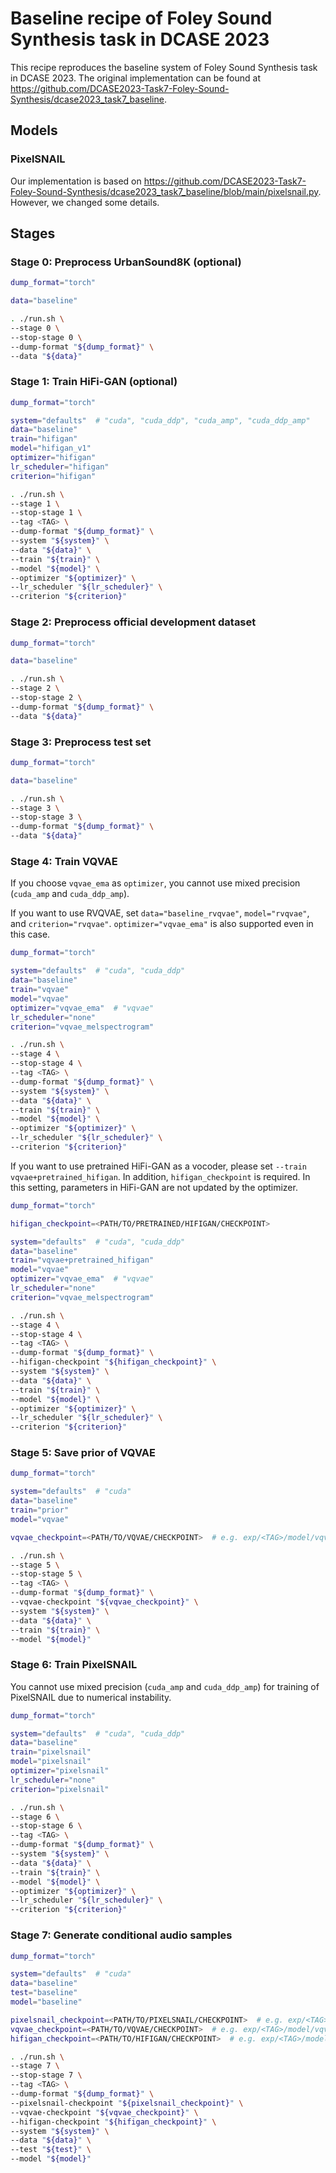 # Baseline recipe of Foley Sound Synthesis task in DCASE 2023

This recipe reproduces the baseline system of Foley Sound Synthesis task in DCASE 2023.
The original implementation can be found at https://github.com/DCASE2023-Task7-Foley-Sound-Synthesis/dcase2023_task7_baseline.

## Models

### PixelSNAIL

Our implementation is based on https://github.com/DCASE2023-Task7-Foley-Sound-Synthesis/dcase2023_task7_baseline/blob/main/pixelsnail.py. However, we changed some details.

## Stages

### Stage 0: Preprocess UrbanSound8K (optional)

```sh
dump_format="torch"

data="baseline"

. ./run.sh \
--stage 0 \
--stop-stage 0 \
--dump-format "${dump_format}" \
--data "${data}"
```

### Stage 1: Train HiFi-GAN (optional)

```sh
dump_format="torch"

system="defaults"  # "cuda", "cuda_ddp", "cuda_amp", "cuda_ddp_amp"
data="baseline"
train="hifigan"
model="hifigan_v1"
optimizer="hifigan"
lr_scheduler="hifigan"
criterion="hifigan"

. ./run.sh \
--stage 1 \
--stop-stage 1 \
--tag <TAG> \
--dump-format "${dump_format}" \
--system "${system}" \
--data "${data}" \
--train "${train}" \
--model "${model}" \
--optimizer "${optimizer}" \
--lr_scheduler "${lr_scheduler}" \
--criterion "${criterion}"
```

### Stage 2: Preprocess official development dataset

```sh
dump_format="torch"

data="baseline"

. ./run.sh \
--stage 2 \
--stop-stage 2 \
--dump-format "${dump_format}" \
--data "${data}"
```

### Stage 3: Preprocess test set

```sh
dump_format="torch"

data="baseline"

. ./run.sh \
--stage 3 \
--stop-stage 3 \
--dump-format "${dump_format}" \
--data "${data}"
```

### Stage 4: Train VQVAE

If you choose `vqvae_ema` as `optimizer`, you cannot use mixed precision (`cuda_amp` and `cuda_ddp_amp`).

If you want to use RVQVAE, set `data="baseline_rvqvae"`,  `model="rvqvae"`, and `criterion="rvqvae"`. `optimizer="vqvae_ema"` is also supported even in this case.

```sh
dump_format="torch"

system="defaults"  # "cuda", "cuda_ddp"
data="baseline"
train="vqvae"
model="vqvae"
optimizer="vqvae_ema"  # "vqvae"
lr_scheduler="none"
criterion="vqvae_melspectrogram"

. ./run.sh \
--stage 4 \
--stop-stage 4 \
--tag <TAG> \
--dump-format "${dump_format}" \
--system "${system}" \
--data "${data}" \
--train "${train}" \
--model "${model}" \
--optimizer "${optimizer}" \
--lr_scheduler "${lr_scheduler}" \
--criterion "${criterion}"
```

If you want to use pretrained HiFi-GAN as a vocoder, please set `--train vqvae+pretrained_hifigan`.
In addition, `hifigan_checkpoint` is required.
In this setting, parameters in HiFi-GAN are not updated by the optimizer.

```sh
dump_format="torch"

hifigan_checkpoint=<PATH/TO/PRETRAINED/HIFIGAN/CHECKPOINT>

system="defaults"  # "cuda", "cuda_ddp"
data="baseline"
train="vqvae+pretrained_hifigan"
model="vqvae"
optimizer="vqvae_ema"  # "vqvae"
lr_scheduler="none"
criterion="vqvae_melspectrogram"

. ./run.sh \
--stage 4 \
--stop-stage 4 \
--tag <TAG> \
--dump-format "${dump_format}" \
--hifigan-checkpoint "${hifigan_checkpoint}" \
--system "${system}" \
--data "${data}" \
--train "${train}" \
--model "${model}" \
--optimizer "${optimizer}" \
--lr_scheduler "${lr_scheduler}" \
--criterion "${criterion}"
```

### Stage 5: Save prior of VQVAE

```sh
dump_format="torch"

system="defaults"  # "cuda"
data="baseline"
train="prior"
model="vqvae"

vqvae_checkpoint=<PATH/TO/VQVAE/CHECKPOINT>  # e.g. exp/<TAG>/model/vqvae/last.pth

. ./run.sh \
--stage 5 \
--stop-stage 5 \
--tag <TAG> \
--dump-format "${dump_format}" \
--vqvae-checkpoint "${vqvae_checkpoint}" \
--system "${system}" \
--data "${data}" \
--train "${train}" \
--model "${model}"
```

### Stage 6: Train PixelSNAIL

You cannot use mixed precision (`cuda_amp` and `cuda_ddp_amp`) for training of PixelSNAIL due to numerical instability.

```sh
dump_format="torch"

system="defaults"  # "cuda", "cuda_ddp"
data="baseline"
train="pixelsnail"
model="pixelsnail"
optimizer="pixelsnail"
lr_scheduler="none"
criterion="pixelsnail"

. ./run.sh \
--stage 6 \
--stop-stage 6 \
--tag <TAG> \
--dump-format "${dump_format}" \
--system "${system}" \
--data "${data}" \
--train "${train}" \
--model "${model}" \
--optimizer "${optimizer}" \
--lr_scheduler "${lr_scheduler}" \
--criterion "${criterion}"
```

### Stage 7: Generate conditional audio samples

```sh
dump_format="torch"

system="defaults"  # "cuda"
data="baseline"
test="baseline"
model="baseline"

pixelsnail_checkpoint=<PATH/TO/PIXELSNAIL/CHECKPOINT>  # e.g. exp/<TAG>/model/pixelsnail/last.pth
vqvae_checkpoint=<PATH/TO/VQVAE/CHECKPOINT>  # e.g. exp/<TAG>/model/vqvae/last.pth
hifigan_checkpoint=<PATH/TO/HIFIGAN/CHECKPOINT>  # e.g. exp/<TAG>/model/hifigan/last.pth

. ./run.sh \
--stage 7 \
--stop-stage 7 \
--tag <TAG> \
--dump-format "${dump_format}" \
--pixelsnail-checkpoint "${pixelsnail_checkpoint}" \
--vqvae-checkpoint "${vqvae_checkpoint}" \
--hifigan-checkpoint "${hifigan_checkpoint}" \
--system "${system}" \
--data "${data}" \
--test "${test}" \
--model "${model}"
```
